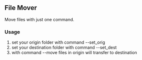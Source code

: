 ## File Mover

Move files with just one command.

### Usage

1. set your origin folder with command --set_orig
2. set your destination folder with command --set_dest
3. with command --move files in origin will transfer to destination
